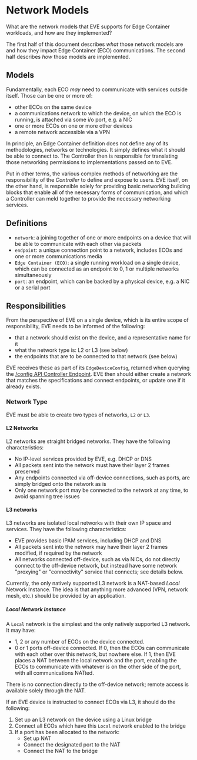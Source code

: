 # Network Models

What are the network models that EVE supports for Edge Container workloads, and how are they implemented?

The first half of this document describes _what_ those network models are and how they impact Edge Container (ECO) communications. The second half describes _how_ those models are implemented.

## Models

Fundamentally, each ECO _may_ need to communicate with services outside itself. Those can be one or more of:

* other ECOs on the same device
* a communications network to which the device, on which the ECO is running, is attached via some i/o port, e.g. a NIC
* one or more ECOs on one or more other devices
* a remote network accessible via a VPN

In principle, an Edge Container definition does not define any of its methodologies, networks or technologies. It simply defines what it should be able to connect to. The Controller then is responsible for translating those networking permissions to implementations passed on to EVE.

Put in other terms, the various complex methods of networking are the responsibility of the _Controller_ to define and expose to users. EVE itself, on the other hand, is responsible solely for providing basic networking building blocks that enable all of the necessary forms of communication, and which a Controller can meld together to provide the necessary networking services.

## Definitions

* `network`: a joining together of one or more endpoints on a device that will be able to communicate with each other via packets
* `endpoint`: a unique connection point to a network, includes ECOs and one or more communications media
* `Edge Container (ECO)`: a single running workload on a single device, which can be connected as an endpoint to 0, 1 or multiple networks simultaneously
* `port`: an endpoint, which can be backed by a physical device, e.g. a NIC or a serial port

## Responsibilities

From the perspective of EVE on a single device, which is its entire scope of responsibility, EVE needs to be informed of the following:

* that a network should exist on the device, and a representative name for it
* what the network type is: L2 or L3 (see below)
* the endpoints that are to be connected to that network (see below)

EVE receives these as part of its `EdgeDeviceConfig`, returned when querying the [/config API Controller Endpoint](https://github.com/lf-edge/eve-api/tree/main/README.md#Configuration). EVE then should either create a network that matches the specifications and connect endpoints, or update one if it already exists.

### Network Type

EVE must be able to create two types of networks, `L2` or `L3`.

#### L2 Networks

L2 networks are straight bridged networks. They have the following characteristics:

* No IP-level services provided by EVE, e.g. DHCP or DNS
* All packets sent into the network must have their layer 2 frames preserved
* Any endpoints connected via off-device connections, such as ports, are simply bridged onto the network as is
* Only one network port may be connected to the network at any time, to avoid spanning tree issues

#### L3 networks

L3 networks are isolated local networks with their own IP space and services. They have the following characteristics:

* EVE provides basic IPAM services, including DHCP and DNS
* All packets sent into the network may have their layer 2 frames modified, if required by the network
* All networks connected off-device, such as via NICs, do not directly connect to the off-device network, but instead have some network "proxying" or "connectivity" service that connects; see details below.

Currently, the only natively supported L3 network is a NAT-based _Local_ Network Instance.
The idea is that anything more advanced (VPN, network mesh, etc.) should be provided by an application.

##### Local Network Instance

A `Local` network is the simplest and the only natively supported L3 network. It may have:

* 1, 2 or any number of ECOs on the device connected.
* 0 or 1 ports off-device connected. If 0, then the ECOs can communicate with each other over this network, but nowhere else. If 1, then EVE places a NAT between the local network and the port, enabling the ECOs to communicate with whatever is on the other side of the port, with all communications NATted.

There is no connection directly to the off-device network; remote access is available solely through the NAT.

If an EVE device is instructed to connect ECOs via L3, it should do the following:

1. Set up an L3 network on the device using a Linux bridge
1. Connect all ECOs which have this `Local` network enabled to the bridge
1. If a port has been allocated to the network:
   * Set up NAT
   * Connect the designated port to the NAT
   * Connect the NAT to the bridge
